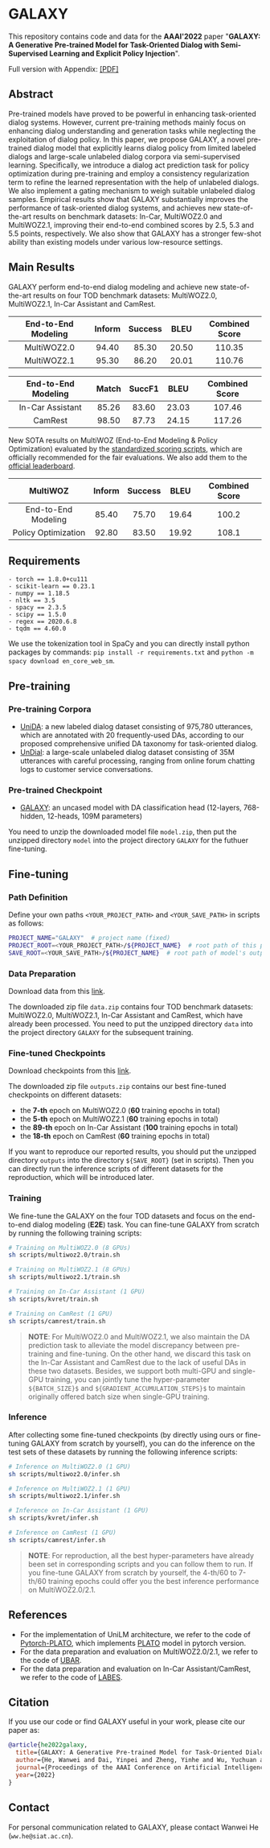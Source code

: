 # GALAXY
This repository contains code and data for the **AAAI'2022** paper "**GALAXY: A Generative Pre-trained Model for Task-Oriented Dialog with Semi-Supervised Learning and Explicit Policy Injection**".

Full version with Appendix: [[PDF]](https://arxiv.org/abs/2111.14592)

## Abstract
Pre-trained models have proved to be powerful in enhancing task-oriented dialog systems. However, current pre-training methods mainly focus on enhancing dialog understanding and generation tasks while neglecting the exploitation of dialog policy. In this paper, we propose GALAXY, a novel pre-trained dialog model that explicitly learns dialog policy from limited labeled dialogs and large-scale unlabeled dialog corpora via semi-supervised learning. Specifically, we introduce a dialog act prediction task for policy optimization during pre-training and employ a consistency regularization term to refine the learned representation with the help of unlabeled dialogs. We also implement a gating mechanism to weigh suitable unlabeled dialog samples. Empirical results show that GALAXY substantially improves the performance of task-oriented dialog systems, and achieves new state-of-the-art results on benchmark datasets: In-Car, MultiWOZ2.0 and MultiWOZ2.1, improving their end-to-end combined scores by 2.5, 5.3 and 5.5 points, respectively. We also show that GALAXY has a stronger few-shot ability than existing models under various low-resource settings.

## Main Results
GALAXY perform end-to-end dialog modeling and achieve new state-of-the-art results on four TOD benchmark datasets: MultiWOZ2.0, MultiWOZ2.1, In-Car Assistant and CamRest.

| End-to-End Modeling | Inform | Success |  BLEU | Combined Score |
|:-------------------:|:------:|:-------:|:-----:|:--------------:|
|     MultiWOZ2.0     |  94.40 |  85.30  | 20.50 |     110.35     |
|     MultiWOZ2.1     |  95.30 |  86.20  | 20.01 |     110.76     |

| End-to-End Modeling | Match | SuccF1 |  BLEU | Combined Score |
|:-------------------:|:-----:|:------:|:-----:|:--------------:|
|   In-Car Assistant  | 85.26 |  83.60 | 23.03 |     107.46     |
|       CamRest       | 98.50 |  87.73 | 24.15 |     117.26     |

New SOTA results on MultiWOZ (End-to-End Modeling & Policy Optimization) evaluated by the [standardized scoring scripts](https://github.com/Tomiinek/MultiWOZ_Evaluation), which are officially recommended for the fair evaluations. We also add them to the [official leaderboard](https://github.com/budzianowski/multiwoz).

| MultiWOZ | Inform | Success |  BLEU | Combined Score |
|:-------------------:|:------:|:-------:|:-----:|:--------------:|
|     End-to-End Modeling     |  85.40 |  75.70  | 19.64 |     100.2     |
|     Policy Optimization     |  92.80 |  83.50  | 19.92 |     108.1     |

## Requirements
```
- torch == 1.8.0+cu111
- scikit-learn == 0.23.1
- numpy == 1.18.5
- nltk == 3.5
- spacy == 2.3.5
- scipy == 1.5.0
- regex == 2020.6.8
- tqdm == 4.60.0
```
We use the tokenization tool in SpaCy and you can directly install python packages by commands: `pip install -r requirements.txt` and `python -m spacy download en_core_web_sm`.

## Pre-training
### Pre-training Corpora
- [UniDA](https://drive.google.com/file/d/1t7YaaZ0niVcypFIi-3P8s9zKCh7Zs3aN/view?usp=sharing): a new labeled dialog dataset consisting of 975,780 utterances, which are annotated with 20 frequently-used DAs, according to our proposed comprehensive unified DA taxonomy for task-oriented dialog.
- [UnDial](https://drive.google.com/file/d/1t7YaaZ0niVcypFIi-3P8s9zKCh7Zs3aN/view?usp=sharing): a large-scale unlabeled dialog dataset consisting of 35M utterances with careful processing, ranging from online forum chatting logs to customer service conversations.

### Pre-trained Checkpoint
- [GALAXY](https://drive.google.com/file/d/16WolpMhg5bRIETuqQpENBBGndCYelaxA/view?usp=sharing): an uncased model with DA classification head (12-layers, 768-hidden, 12-heads, 109M parameters)

You need to unzip the downloaded model file `model.zip`, then put the unzipped directory `model` into the project directory `GALAXY` for the futhuer fine-tuning.

## Fine-tuning
### Path Definition
Define your own paths `<YOUR_PROJECT_PATH>` and `<YOUR_SAVE_PATH>` in scripts as follows: 
```sh
PROJECT_NAME="GALAXY"  # project name (fixed)
PROJECT_ROOT=<YOUR_PROJECT_PATH>/${PROJECT_NAME}  # root path of this project
SAVE_ROOT=<YOUR_SAVE_PATH>/${PROJECT_NAME}  # root path of model's output
```

### Data Preparation
Download data from this [link](https://drive.google.com/file/d/1Spb48PwH1vIyRIR1gCkcJ3f-aIsIsuXx/view?usp=sharing). 

The downloaded zip file `data.zip` contains four TOD benchmark datasets: MultiWOZ2.0, MultiWOZ2.1, In-Car Assistant and CamRest, which have already been processed. You need to put the unzipped directory `data` into the project directory `GALAXY` for the subsequent training.

### Fine-tuned Checkpoints
Download checkpoints from this [link](https://drive.google.com/file/d/1158aGRryHNX7YdH_HV-YAEEksatoxNUj/view?usp=sharing). 

The downloaded zip file `outputs.zip` contains our best fine-tuned checkpoints on different datasets: 
- the **7-th** epoch on MultiWOZ2.0 (**60** training epochs in total)
- the **5-th** epoch on MultiWOZ2.1 (**60** training epochs in total)
- the **89-th** epoch on In-Car Assistant (**100** training epochs in total)
- the **18-th** epoch on CamRest (**60** training epochs in total)

If you want to reproduce our reported results, you should put the unzipped directory `outputs` into the directory `${SAVE_ROOT}` (set in scripts). 
Then you can directly run the inference scripts of different datasets for the reproduction, which will be introduced later.

### Training
We fine-tune the GALAXY on the four TOD datasets and focus on the end-to-end dialog modeling (**E2E**) task.
You can fine-tune GALAXY from scratch by running the following training scripts:

```sh
# Training on MultiWOZ2.0 (8 GPUs)
sh scripts/multiwoz2.0/train.sh

# Training on MultiWOZ2.1 (8 GPUs)
sh scripts/multiwoz2.1/train.sh

# Training on In-Car Assistant (1 GPU)
sh scripts/kvret/train.sh

# Training on CamRest (1 GPU)
sh scripts/camrest/train.sh
```
> **NOTE**: For MultiWOZ2.0 and MultiWOZ2.1, we also maintain the DA prediction task to alleviate the model discrepancy between pre-training and fine-tuning. On the other hand, we discard this task on the In-Car Assistant and CamRest due to the lack of useful DAs in these two datasets.
Besides, we support both multi-GPU and single-GPU training, you can jointly tune the hyper-parameter `${BATCH_SIZE}$` and `${GRADIENT_ACCUMULATION_STEPS}$` to maintain originally offered batch size when single-GPU training.

### Inference
After collecting some fine-tuned checkpoints (by directly using ours or fine-tuning GALAXY from scratch by yourself), you can do the inference on the test sets of these datasets by running the following inference scripts:

```sh
# Inference on MultiWOZ2.0 (1 GPU)
sh scripts/multiwoz2.0/infer.sh

# Inference on MultiWOZ2.1 (1 GPU)
sh scripts/multiwoz2.1/infer.sh

# Inference on In-Car Assistant (1 GPU)
sh scripts/kvret/infer.sh

# Inference on CamRest (1 GPU)
sh scripts/camrest/infer.sh
```
> **NOTE**: For reproduction, all the best hyper-parameters have already been set in corresponding scripts and you can follow them to run.
If you fine-tune GALAXY from scratch by yourself, the 4-th/60 to 7-th/60 training epochs could offer you the best inference performance on MultiWOZ2.0/2.1.

## References
- For the implementation of UniLM architecture, we refer to the code of [Pytorch-PLATO](https://github.com/HwwAncient/Pytorch-PLATO), 
  which implements [PLATO](https://github.com/PaddlePaddle/Research/tree/master/NLP/Dialogue-PLATO) model in pytorch version.
- For the data preparation and evaluation on MultiWOZ2.0/2.1, we refer to the code of [UBAR](https://github.com/TonyNemo/UBAR-MultiWOZ).
- For the data preparation and evaluation on In-Car Assistant/CamRest, we refer to the code of [LABES](https://github.com/thu-spmi/LABES).

## Citation
If you use our code or find GALAXY useful in your work, please cite our paper as:

```bib
@article{he2022galaxy,
  title={GALAXY: A Generative Pre-trained Model for Task-Oriented Dialog with Semi-Supervised Learning and Explicit Policy Injection},
  author={He, Wanwei and Dai, Yinpei and Zheng, Yinhe and Wu, Yuchuan and Cao, Zheng and Liu, Dermot and Jiang, Peng and Yang, Min and Huang, Fei and Si, Luo and others},
  journal={Proceedings of the AAAI Conference on Artificial Intelligence},
  year={2022}
}
```

## Contact
For personal communication related to GALAXY, please contact Wanwei He (`ww.he@siat.ac.cn`).

